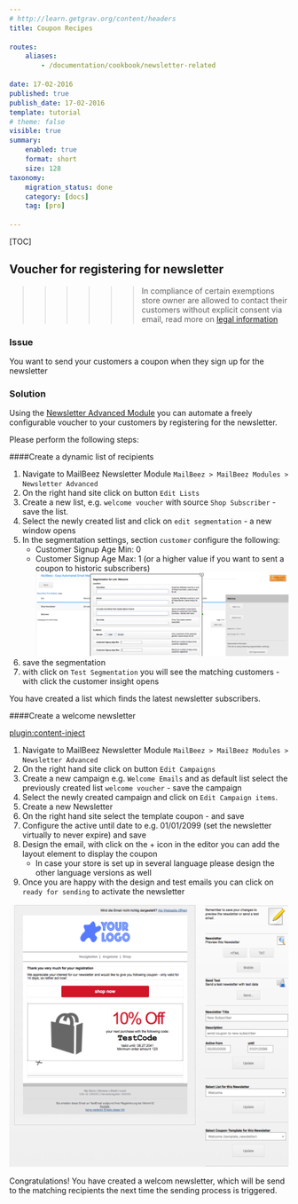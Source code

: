 ```yaml
---
# http://learn.getgrav.org/content/headers
title: Coupon Recipes

routes:
    aliases:
        - /documentation/cookbook/newsletter-related

date: 17-02-2016
published: true
publish_date: 17-02-2016
template: tutorial
# theme: false
visible: true
summary:
    enabled: true
    format: short
    size: 128
taxonomy:
    migration_status: done
    category: [docs]
    tag: [pro]

---
```


[TOC]



## Voucher for registering for newsletter

>>>>>>  In compliance of certain exemptions store owner are allowed to contact their customers without explicit consent via email, read more on [legal information](/about/legal-information)


### Issue

You want to send your customers a coupon when they sign up for the newsletter

### Solution

Using the [Newsletter Advanced Module](/documentation/mailbeez/newsletter) you can automate a freely configurable voucher to your customers by registering for the newsletter.

Please perform the following steps:

####Create a dynamic list of recipients

1. Navigate to MailBeez Newsletter Module `MailBeez > MailBeez Modules > Newsletter Advanced`
1. On the right hand site click on button `Edit Lists`
1. Create a new list, e.g. `welcome voucher` with source `Shop Subscriber` - save the list.
1. Select the newly created list and click on `edit segmentation` - a new window opens
1. In the segmentation settings, section `customer` configure the following:
    - Customer Signup Age Min: 0
    - Customer Signup Age Max: 1 (or a higher value if you want to sent a coupon to historic subscribers)
![List](Screen_welcome_list.en.png?lightbox=true)
1. save the segmentation
1. with click on `Test Segmentation` you will see the matching customers - with click the customer insight opens

You have created a list which finds the latest newsletter subscribers.



####Create a welcome newsletter

[plugin:content-inject](/content_blocks/pro_template_coupon_setup)


1. Navigate to MailBeez Newsletter Module `MailBeez > MailBeez Modules > Newsletter Advanced` 
1. On the right hand site click on button  `Edit Campaigns`
1. Create a new campaign e.g. `Welcome Emails` and as default list select the previously created list `welcome voucher` - save the campaign
1. Select the newly created campaign and click on `Edit Campaign items`.
1. Create a new Newsletter
1. On the right hand site select the template coupon - and save
1. Configure the active until date to e.g. 01/01/2099 (set the newsletter virtually to never expire) and save
1. Design the email, with click on the + icon in the editor you can add the layout element to display the coupon
    - In case your store is set up in several language please design the other language versions as well
1. Once you are happy with the design and test emails you can click on `ready for sending` to activate the newsletter    

![List](Screen_welcome_email.en.png?lightbox=true)

Congratulations! You have created a welcom newsletter, which will be send to the matching recipients the next time the sending process is triggered.
